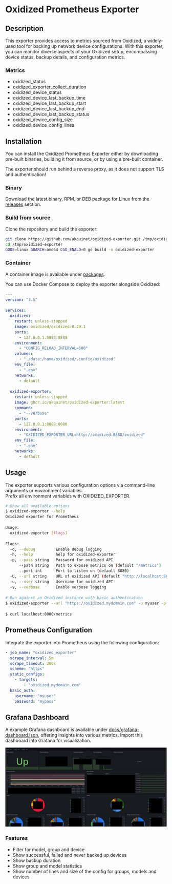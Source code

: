 # Oxidized Prometheus Exporter

## Description

This exporter provides access to metrics sourced from Oxidized, a widely-used tool for backing up network device configurations. With this exporter, you can monitor diverse aspects of your Oxidized setup, encompassing device status, backup details, and configuration metrics.

### Metrics
- oxidized_status
- oxidized_exporter_collect_duration
- oxidized_device_status
- oxidized_device_last_backup_time
- oxidized_device_last_backup_start
- oxidized_device_last_backup_end
- oxidized_device_last_backup_status
- oxidized_device_config_size
- oxidized_device_config_lines

## Installation

You can install the Oxidized Prometheus Exporter either by downloading pre-built binaries, building it from source, or by using a pre-built container.

The exporter should run behind a reverse proxy, as it does not support TLS and authentication!

### Binary

Download the latest binary, RPM, or DEB package for Linux from the [releases](https://github.com/akquinet/oxidized-exporter/releases) section.


### Build from source

Clone the repository and build the exporter:

```bash
git clone https://github.com/akquinet/oxidized-exporter.git /tmp/oxidized-exporter
cd /tmp/oxidized-exporter
GOOS=linux GOARCH=amd64 CGO_ENALD=0 go build -o oxidized-exporter
```

### Container

A container image is available under [packages](https://github.com/akquinet/oxidized-exporter/pkgs/container/oxidized-exporter).

You can use Docker Compose to deploy the exporter alongside Oxidized:

```yaml
---
version: "3.5"

services:
  oxidized:
    restart: unless-stopped
    image: oxidized/oxidized:0.29.1
    ports:
      - 127.0.0.1:8088:8888
    environment:
      - "CONFIG_RELOAD_INTERVAL=600"
    volumes:
      - "./data:/home/oxidized/.config/oxidized"
    env_file:
      - ".env"
    networks:
      - default

  oxidized-exporter:
    restart: unless-stopped
    image: ghcr.io/akquinet/oxidized-exporter:latest
    command:
      - "--verbose"
    ports:
      - 127.0.0.1:8089:8080
    environment:
      - "OXIDIZED_EXPORTER_URL=http://oxidized:8888/oxidized"
    env_file:
      - ".env"
    networks:
      - default
```

## Usage

The exporter supports various configuration options via command-line arguments or environment variables.  
Prefix all environment variables with OXIDIZED_EXPORTER.

```bash
# Show all available options
$ oxidized-exporter --help
Oxidized exporter for Prometheus

Usage:
  oxidized-exporter [flags]

Flags:
  -d, --debug         Enable debug logging
  -h, --help          help for oxidized-exporter
  -p, --pass string   Password for oxidized API
      --path string   Path to expose metrics on (default "/metrics")
      --port int      Port to listen on (default 8080)
  -U, --url string    URL of oxidized API (default "http://localhost:8888")
  -u, --user string   Username for oxidized API
  -v, --verbose       Enable verbose logging

# Run against an Oxidized instance with basic authentication
$ oxidized-exporter --url "https://oxidized.mydomain.com" -u myuser -p mypass --verbose

$ curl localhost:8080/metrics
```

## Prometheus Configuration
Integrate the exporter into Prometheus using the following configuration:

```yaml
- job_name: "oxidized_exporter"
  scrape_interval: 5m
  scrape_timeout: 300s
  scheme: "https"
  static_configs:
    - targets:
        - "oxidized.mydomain.com"
  basic_auth:
    username: "myuser"
    password: "mypass"
```

## Grafana Dashboard
A example Grafana dashboard is available under [docs/grafana-dashboard.json](docs/grafana-dashboard.json), offering insights into various metrics.
Import this dashboard into Grafana for visualization.

![Grafana Dashboard](docs/grafana-dashboard.png)

### Features

- Filter for model, group and device
- Show successful, failed and never backed up devices
- Show backup duration
- Show group and model statistics
- Show number of lines and size of the config for groups, models and devices

